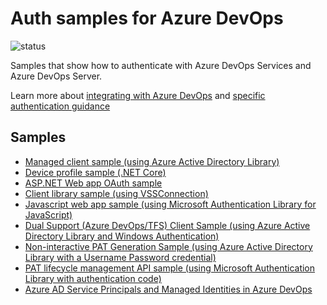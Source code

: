 # Auth samples for Azure DevOps

![status](https://dev.azure.com/mseng/_apis/public/build/definitions/b924d696-3eae-4116-8443-9a18392d8544/5326/badge)

Samples that show how to authenticate with Azure DevOps Services and Azure DevOps Server.

Learn more about [integrating with Azure DevOps](https://docs.microsoft.com/en-us/azure/devops/extend/overview?view=vsts) and [specific authentication guidance](https://docs.microsoft.com/en-us/azure/devops/integrate/get-started/authentication/authentication-guidance?view=vsts)

## Samples

* [Managed client sample (using Azure Active Directory Library)](./ManagedClientConsoleAppSample/README.md)
* [Device profile sample (.NET Core)](./DeviceProfileSample/README.md)
* [ASP.NET Web app OAuth sample](./OAuthWebSample/README.md)
* [Client library sample (using VSSConnection)](./ClientLibraryConsoleAppSample/README.md)
* [Javascript web app sample (using Microsoft Authentication Library for JavaScript)](./JavascriptWebAppSample/README.md)
* [Dual Support (Azure DevOps/TFS) Client Sample (using Azure Active Directory Library and Windows Authentication)](./DualSupportClientSample/README.md)
* [Non-interactive PAT Generation Sample (using Azure Active Directory Library with a Username Password credential)](./NonInteractivePatGenerationSample/README.md)
* [PAT lifecycle management API sample (using Microsoft Authentication Library with authentication code)](./PersonalAccessTokenAPIAppSample/README.md)
* [Azure AD Service Principals and Managed Identities in Azure DevOps](/ServicePrincipalsSamples/)